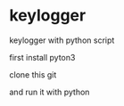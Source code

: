 # keylogger
keylogger with python script

first install pyton3 

clone this git 

and run it with python
